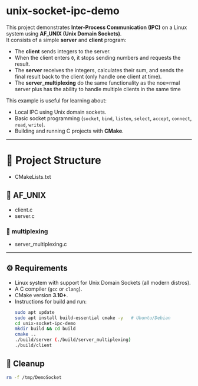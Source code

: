 # unix-socket-ipc-demo
This project demonstrates **Inter-Process Communication (IPC)** on a Linux system using **AF_UNIX (Unix Domain Sockets)**.  
It consists of a simple **server** and **client** program:

- The **client** sends integers to the server.  
- When the client enters `0`, it stops sending numbers and requests the result.  
- The **server** receives the integers, calculates their sum, and sends the final result back to the client (only handle one client at time).
- The  **server_multiplexing** do the same functionality as the noe=rmal server plus has the ability to handle multiple clients in the same time

This example is useful for learning about:
- Local IPC using Unix domain sockets.
- Basic socket programming (`socket`, `bind`, `listen`, `select`, `accept`, `connect`, `read`, `write`).
- Building and running C projects with **CMake**.

---

#  📂 Project Structure
- CMakeLists.txt 
##  📂 AF_UNIX
- client.c 
- server.c
### 📂 multiplexing
- server_multiplexing.c
---

## ⚙️ Requirements

- Linux system with support for Unix Domain Sockets (all modern distros).
- A C compiler (`gcc` or `clang`).
- CMake version **3.10+**.
- Instructions for build and run:
  ```bash
  sudo apt update
  sudo apt install build-essential cmake -y   # Ubuntu/Debian
  cd unix-socket-ipc-demo
  mkdir build && cd build
  cmake ..
  ./build/server (./build/server_multiplexing)
  ./build/client
  ```
## 🧹 Cleanup
```bash
rm -f /tmp/DemoSocket
```
